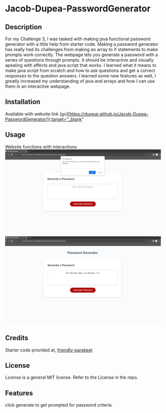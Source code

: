 # Jacob-Dupea-PasswordGenerator
## Description
For my Challenge 3, I was tasked with making java functional password generator with a little help from starter code. Making a password generator has really had its challenges from making an array to if statements to make prompts work correctly. The webpage lets you generate a password with a series of questions through prompts. It should be interactive and visually apealing with affects and java script that works.
I learned what it means to make java script from scratch and how to ask questions and get a correct responses to the question answers.
I learned some new features as well, I greatly increased my understanding of java and arrays and how I can use them in an interactive webpage.


## Installation

Available with website link
[go][https://dupeaj.github.io/Jacob-Dupea-PasswordGenerator/]{:target="_blank" 

## Usage

Website functions with interactions 
![ScreenShot](assets/Photos/PasswordGenerator.PNG?raw=true "portfolio Webpage with blur")
![ScreenShot](assets/Photos/PasswordGenerator-2.PNG?raw=true "portfolio Webpage no blur")



## Credits
Starter code provided at,
[friendly-parakeet](https://github.com/coding-boot-camp/friendly-parakeet)

## License

License is a general MIT license. Refer to the License in the repo.

## Features

click generate to get prompted for password criteria.

